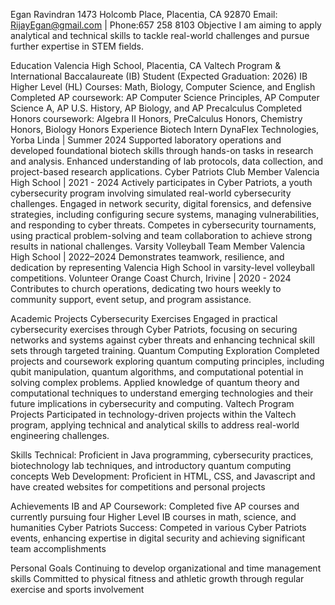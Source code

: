 Egan Ravindran
1473 Holcomb Place, Placentia, CA 92870
Email: RijayEgan@gmail.com | Phone:657 258 8103
Objective
I am aiming to apply analytical and technical skills to tackle real-world challenges and pursue further expertise in STEM fields.

Education
Valencia High School, Placentia, CA
Valtech Program & International Baccalaureate (IB) Student
(Expected Graduation: 2026)
IB Higher Level (HL) Courses: Math, Biology, Computer Science, and English
Completed AP coursework: AP Computer Science Principles, AP Computer Science A, AP U.S. History, AP Biology, and AP Precalculus
Completed Honors coursework: Algebra II Honors, PreCalculus Honors, Chemistry Honors, Biology Honors
Experience
Biotech Intern
DynaFlex Technologies, Yorba Linda | Summer 2024
Supported laboratory operations and developed foundational biotech skills through hands-on tasks in research and analysis.
Enhanced understanding of lab protocols, data collection, and project-based research applications.
Cyber Patriots Club Member
Valencia High School | 2021 - 2024
Actively participates in Cyber Patriots, a youth cybersecurity program involving simulated real-world cybersecurity challenges.
Engaged in network security, digital forensics, and defensive strategies, including configuring secure systems, managing vulnerabilities, and responding to cyber threats.
Competes in cybersecurity tournaments, using practical problem-solving and team collaboration to achieve strong results in national challenges.
Varsity Volleyball Team Member
Valencia High School | 2022–2024
Demonstrates teamwork, resilience, and dedication by representing Valencia High School in varsity-level volleyball competitions.
Volunteer
Orange Coast Church, Irivine | 2020 - 2024
Contributes to church operations, dedicating two hours weekly to community support, event setup, and program assistance.

Academic Projects
Cybersecurity Exercises
Engaged in practical cybersecurity exercises through Cyber Patriots, focusing on securing networks and systems against cyber threats and enhancing technical skill sets through targeted training.
Quantum Computing Exploration
Completed projects and coursework exploring quantum computing principles, including qubit manipulation, quantum algorithms, and computational potential in solving complex problems.
Applied knowledge of quantum theory and computational techniques to understand emerging technologies and their future implications in cybersecurity and computing.
Valtech Program Projects
Participated in technology-driven projects within the Valtech program, applying technical and analytical skills to address real-world engineering challenges.

Skills
Technical: Proficient in Java programming, cybersecurity practices, biotechnology lab techniques, and introductory quantum computing concepts
Web Development: Proficient in HTML, CSS, and Javascript and have created websites for competitions and personal projects

Achievements
IB and AP Coursework: Completed five AP courses and currently pursuing four Higher Level IB courses in math, science, and humanities
Cyber Patriots Success: Competed in various Cyber Patriots events, enhancing expertise in digital security and achieving significant team accomplishments

Personal Goals
Continuing to develop organizational and time management skills
Committed to physical fitness and athletic growth through regular exercise and sports involvement


